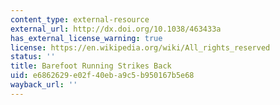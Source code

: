 ```yaml
---
content_type: external-resource
external_url: http://dx.doi.org/10.1038/463433a
has_external_license_warning: true
license: https://en.wikipedia.org/wiki/All_rights_reserved
status: ''
title: Barefoot Running Strikes Back
uid: e6862629-e02f-40eb-a9c5-b950167b5e68
wayback_url: ''
---
```

